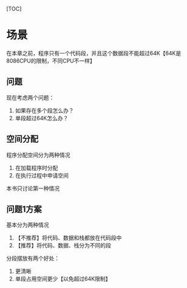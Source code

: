 [TOC]

# 场景
在本章之前，程序只有一个代码段，并且这个数据段不能超过64K【64K是8086CPU的限制，不同CPU不一样】

## 问题
现在考虑两个问题：
1. 如果存在多个段怎么办？
2. 单段超过64K怎么办？

## 空间分配
程序分配空间分为两种情况
1. 在加载程序时分配
2. 在执行过程中申请空间

本书只讨论第一种情况

## 问题1方案
基本分为两种情况
1. 【不推荐】将代码、数据和栈都放在代码段中
2. 【推荐】将代码、数据、栈分为不同的段

分段摆放有两个好处：
1. 更清晰
2. 单段占用空间更少【以免超过64K限制】